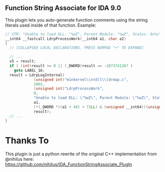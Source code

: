 Function String Associate for IDA 9.0
---

This plugin lets you auto-generate function comments using the string literals used inside of that function. Example:

```c
// STR: "Unable to load DLL: "%wZ", Parent Module: "%wZ", Status: 0x%x", "LdrpProcessWork", "minkernel\ntdll\ldrmap.c"
__int64 __fastcall LdrpProcessWork(__int64 a1, char a2)
{
  // [COLLAPSED LOCAL DECLARATIONS. PRESS NUMPAD "+" TO EXPAND]

  // ...
  v5 = result;
  if ( (int)result >= 0 || (_DWORD)result == -1073741267 )
    goto LABEL_16;
  result = LdrpLogInternal(
             (unsigned int)"minkernel\\ntdll\\ldrmap.c",
             2002,
             (unsigned int)"LdrpProcessWork",
             0,
             "Unable to load DLL: \"%wZ\", Parent Module: \"%wZ\", Status: 0x%x\n",
             a1,
             (*(_QWORD *)(a1 + 48) + 72LL) & (unsigned __int64)((unsigned __int128)-(__int128)*(unsigned __int64 *)(a1 + 48) >> 64),
             result);
  // ...
}
```

# Thanks To

This plugin is just a python rewrite of the original C++ implementation from @nihilus here: https://github.com/nihilus/IDA_FunctionStringAssociate_PlugIn